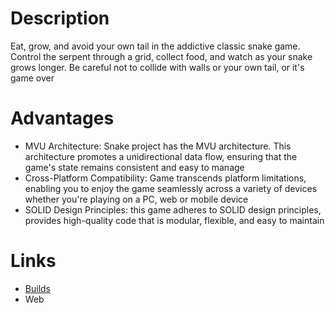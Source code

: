 # Description
Eat, grow, and avoid your own tail in the addictive classic snake game. Control the serpent through a grid, collect food, and watch as your snake grows longer. Be careful not to collide with walls or your own tail, or it's game over
# Advantages
* MVU Architecture: Snake project has the MVU architecture. This architecture promotes a unidirectional data flow, ensuring that the game's state remains consistent and easy to manage
* Cross-Platform Compatibility: Game transcends platform limitations, enabling you to enjoy the game seamlessly across a variety of devices whether you're playing on a PC, web or mobile device
* SOLID Design Principles: this game adheres to SOLID design principles, provides high-quality code that is modular, flexible, and easy to maintain
# Links
* [Builds](https://drive.google.com/drive/folders/1oLcFmhvy5crNxloZ9W57igTKHvjR_Obg?usp=sharing)
* Web
